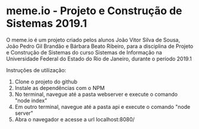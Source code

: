 # meme.io - Projeto e Construção de Sistemas 2019.1

O meme.io é um projeto criado pelos alunos João Vitor Silva de Sousa, João Pedro Gil Brandão e Bárbara Beato Ribeiro, para a disciplina de Projeto e Construção de Sistemas do curso Sistemas de Informação na Universidade Federal do Estado do Rio de Janeiro, durante o período 2019.1

Instruções de utilização:
1. Clone o projeto do github
2. Instale as dependências com o NPM
3. No terminal, navegue até a pasta webserver e execute o comando "node index"
4. Em outro terminal, navegue até a pasta api e execute o comando "node server"
5. Abra o navegador e acesse a url localhost:8080/
